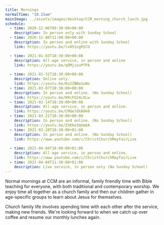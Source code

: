 ```yaml
---
title: Mornings
normalTime: "10.15am"
mainImage: ../assets/images/desktop/CCM_morning_church_lunch.jpg
schedule:
  - time: 2020-12-06T09:30:00+00:00
    description: In person only with Sunday School
  - time: 2020-12-06T11:00:00+00:00
    description: In person and online with Sunday School
    link: https://youtu.be/lx053zgRSCU

  - time: 2021-01-03T10:30:00+00:00
    description: All-age service, in person and online
    link: https://youtu.be/qOMjiouPfPA
    
  - time: 2021-01-31T10:30:00+00:00
    description: Online only.
    link: https://youtu.be/Ko2ZBBw1uWo
  - time: 2021-03-07T10:30:00+00:00
    description: In person and online. (No Sunday School)
    link: https://youtu.be/KRcFG24cXLw 
  - time: 2021-03-14T10:30:00+00:00
    description: All-age service, in person and online.   
    link: https://youtu.be/CMUe7dXA9k0
  - time: 2021-03-21T10:30:00+00:00
    description: In person and online. (No Sunday School)   
    link: https://youtu.be/ZSKke3qGm6A
  - time: 2021-03-28T10:30:00+01:00
    description: In person and online. (No Sunday School)   
    link: https://www.youtube.com/c/ChristChurchMayfairLive
    
  - time: 2021-04-04T10:00:00+01:00
    description: All-age service, in person and online.
    link: https://www.youtube.com/c/ChristChurchMayfairLive
  - time: 2021-04-04T11:30:00+01:00
    description: Live service, in person only (No Sunday School)
---
```

Normal mornings at CCM are an informal, family friendly time with Bible teaching for everyone, with both traditional and contemporary worship. We enjoy time all together as a church family and then our children gather in age-specific groups to learn about Jesus for themselves.

Church family life involves spending time with each other after the service, making new friends. We're looking forward to when we catch up over coffee and resume our monthly lunches again.
